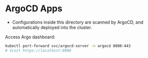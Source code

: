 # ArgoCD Apps

- Configurations inside this directory are scanned by ArgoCD,
  and automatically deployed into the cluster.

Access Argo dashboard:

```bash
kubectl port-forward svc/argocd-server -n argocd 8080:443
# Visit https://localhost:8080
```
